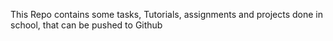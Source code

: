This Repo contains some tasks, Tutorials, assignments and projects done in school, that can be pushed to Github

